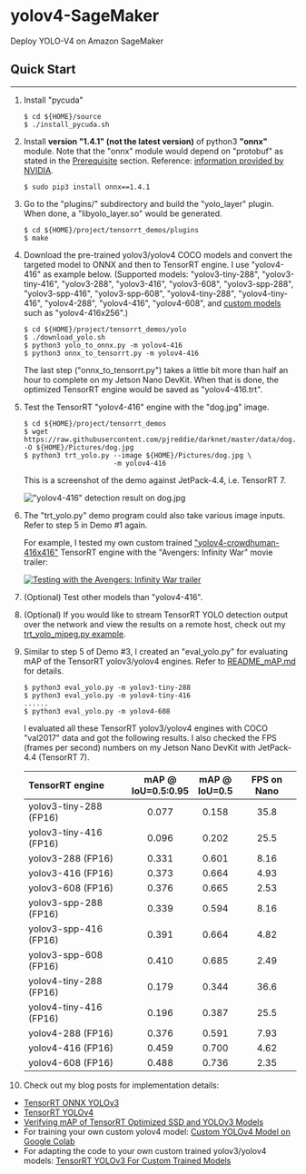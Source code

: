 # yolov4-SageMaker
Deploy YOLO-V4 on Amazon SageMaker


<a name="YOLOv4"></a>

## Quick Start
---------------

1. Install "pycuda" 

   ```shell
   $ cd ${HOME}/source
   $ ./install_pycuda.sh
   ```

2. Install **version "1.4.1" (not the latest version)** of python3 **"onnx"** module.  Note that the "onnx" module would depend on "protobuf" as stated in the [Prerequisite](#prerequisite) section.  Reference: [information provided by NVIDIA](https://devtalk.nvidia.com/default/topic/1052153/jetson-nano/tensorrt-backend-for-onnx-on-jetson-nano/post/5347666/#5347666).

   ```shell
   $ sudo pip3 install onnx==1.4.1
   ```

3. Go to the "plugins/" subdirectory and build the "yolo_layer" plugin.  When done, a "libyolo_layer.so" would be generated.

   ```shell
   $ cd ${HOME}/project/tensorrt_demos/plugins
   $ make
   ```

4. Download the pre-trained yolov3/yolov4 COCO models and convert the targeted model to ONNX and then to TensorRT engine.  I use "yolov4-416" as example below.  (Supported models: "yolov3-tiny-288", "yolov3-tiny-416", "yolov3-288", "yolov3-416", "yolov3-608", "yolov3-spp-288", "yolov3-spp-416", "yolov3-spp-608", "yolov4-tiny-288", "yolov4-tiny-416", "yolov4-288", "yolov4-416", "yolov4-608", and [custom models](https://jkjung-avt.github.io/trt-yolov3-custom/) such as "yolov4-416x256".)

   ```shell
   $ cd ${HOME}/project/tensorrt_demos/yolo
   $ ./download_yolo.sh
   $ python3 yolo_to_onnx.py -m yolov4-416
   $ python3 onnx_to_tensorrt.py -m yolov4-416
   ```

   The last step ("onnx_to_tensorrt.py") takes a little bit more than half an hour to complete on my Jetson Nano DevKit.  When that is done, the optimized TensorRT engine would be saved as "yolov4-416.trt".

5. Test the TensorRT "yolov4-416" engine with the "dog.jpg" image.

   ```shell
   $ cd ${HOME}/project/tensorrt_demos
   $ wget https://raw.githubusercontent.com/pjreddie/darknet/master/data/dog.jpg -O ${HOME}/Pictures/dog.jpg
   $ python3 trt_yolo.py --image ${HOME}/Pictures/dog.jpg \
                         -m yolov4-416
   ```

   This is a screenshot of the demo against JetPack-4.4, i.e. TensorRT 7.

   !["yolov4-416" detection result on dog.jpg](doc/dog_trt_yolov4_416.jpg)

6. The "trt_yolo.py" demo program could also take various image inputs.  Refer to step 5 in Demo #1 again.

   For example, I tested my own custom trained ["yolov4-crowdhuman-416x416"](https://github.com/jkjung-avt/yolov4_crowdhuman) TensorRT engine with the "Avengers: Infinity War" movie trailer:

   [![Testing with the Avengers: Infinity War trailer](https://raw.githubusercontent.com/jkjung-avt/yolov4_crowdhuman/master/doc/infinity_war.jpg)](https://youtu.be/7Qr_Fq18FgM)

7. (Optional) Test other models than "yolov4-416".

8. (Optional) If you would like to stream TensorRT YOLO detection output over the network and view the results on a remote host, check out my [trt_yolo_mjpeg.py example](https://github.com/jkjung-avt/tensorrt_demos/issues/226).

9. Similar to step 5 of Demo #3, I created an "eval_yolo.py" for evaluating mAP of the TensorRT yolov3/yolov4 engines.  Refer to [README_mAP.md](README_mAP.md) for details.

   ```shell
   $ python3 eval_yolo.py -m yolov3-tiny-288
   $ python3 eval_yolo.py -m yolov4-tiny-416
   ......
   $ python3 eval_yolo.py -m yolov4-608
   ```

   I evaluated all these TensorRT yolov3/yolov4 engines with COCO "val2017" data and got the following results.  I also checked the FPS (frames per second) numbers on my Jetson Nano DevKit with JetPack-4.4 (TensorRT 7).

   | TensorRT engine        | mAP @<br>IoU=0.5:0.95 |  mAP @<br>IoU=0.5  | FPS on Nano |
   |:-----------------------|:---------------------:|:------------------:|:-----------:|
   | yolov3-tiny-288 (FP16) |         0.077         |        0.158       |     35.8    |
   | yolov3-tiny-416 (FP16) |         0.096         |        0.202       |     25.5    |
   | yolov3-288 (FP16)      |         0.331         |        0.601       |     8.16    |
   | yolov3-416 (FP16)      |         0.373         |        0.664       |     4.93    |
   | yolov3-608 (FP16)      |         0.376         |        0.665       |     2.53    |
   | yolov3-spp-288 (FP16)  |         0.339         |        0.594       |     8.16    |
   | yolov3-spp-416 (FP16)  |         0.391         |        0.664       |     4.82    |
   | yolov3-spp-608 (FP16)  |         0.410         |        0.685       |     2.49    |
   | yolov4-tiny-288 (FP16) |         0.179         |        0.344       |     36.6    |
   | yolov4-tiny-416 (FP16) |         0.196         |        0.387       |     25.5    |
   | yolov4-288 (FP16)      |         0.376         |        0.591       |     7.93    |
   | yolov4-416 (FP16)      |         0.459         |        0.700       |     4.62    |
   | yolov4-608 (FP16)      |         0.488         |        0.736       |     2.35    |

10. Check out my blog posts for implementation details:

   * [TensorRT ONNX YOLOv3](https://jkjung-avt.github.io/tensorrt-yolov3/)
   * [TensorRT YOLOv4](https://jkjung-avt.github.io/tensorrt-yolov4/)
   * [Verifying mAP of TensorRT Optimized SSD and YOLOv3 Models](https://jkjung-avt.github.io/trt-detection-map/)
   * For training your own custom yolov4 model: [Custom YOLOv4 Model on Google Colab](https://jkjung-avt.github.io/colab-yolov4/)
   * For adapting the code to your own custom trained yolov3/yolov4 models: [TensorRT YOLOv3 For Custom Trained Models](https://jkjung-avt.github.io/trt-yolov3-custom/)

